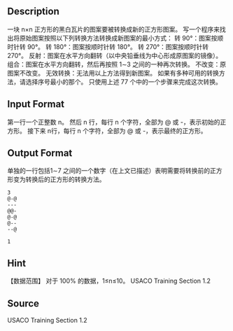 ## Description

一块 n×n 正方形的黑白瓦片的图案要被转换成新的正方形图案。
写一个程序来找出将原始图案按照以下列转换方法转换成新图案的最小方式：
转 90°：图案按顺时针转 90°。
转 180°：图案按顺时针转 180°。
转 270°：图案按顺时针转 270°。
反射：图案在水平方向翻转（以中央铅垂线为中心形成原图案的镜像）。
组合：图案在水平方向翻转，然后再按照 1∼3 之间的一种再次转换。
不改变：原图案不改变。
无效转换：无法用以上方法得到新图案。
如果有多种可用的转换方法，请选择序号最小的那个。
只使用上述 77 个中的一个步骤来完成这次转换。

## Input Format

第一行一个正整数 n。
然后 n 行，每行 n 个字符，全部为 @ 或 -，表示初始的正方形。
接下来 n行，每行 n 个字符，全部为 @ 或 -，表示最终的正方形。

## Output Format

单独的一行包括1∼7 之间的一个数字（在上文已描述）表明需要将转换前的正方形变为转换后的正方形的转换方法。

```input1
3
@-@
---
@@-
@-@
@--
--@
```
```output1
1
```
## Hint

【数据范围】
对于 100% 的数据，1≤n≤10。
USACO Training Section 1.2

## Source

USACO Training Section 1.2
